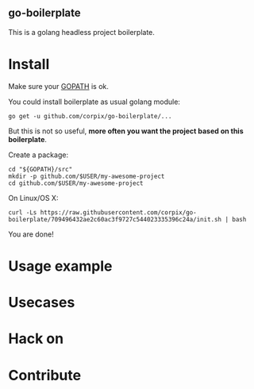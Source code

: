 go-boilerplate
--------------
This is a golang headless project boilerplate.

# Install
Make sure your [GOPATH](https://golang.org/doc/code.html#GOPATH) is ok.

You could install boilerplate as usual golang module:
```shell
go get -u github.com/corpix/go-boilerplate/...
```

But this is not so useful, **more often you want the project based on this boilerplate**.

Create a package:

``` shellsession
cd "${GOPATH}/src"
mkdir -p github.com/$USER/my-awesome-project
cd github.com/$USER/my-awesome-project
```

On Linux/OS X:

``` shell
curl -Ls https://raw.githubusercontent.com/corpix/go-boilerplate/709496432ae2c60ac3f9727c544023335396c24a/init.sh | bash
```

You are done!

# Usage example

# Usecases

# Hack on

# Contribute
